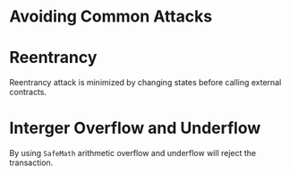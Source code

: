 # Avoiding Common Attacks

Reentrancy
===========
Reentrancy attack is minimized by changing states before calling external contracts.

Interger Overflow and Underflow
===============================
By using `SafeMath` arithmetic overflow and underflow will reject the transaction.
